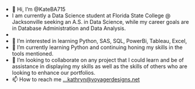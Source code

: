- 👋 Hi, I’m @KateBA715
- I am currently a Data Science student at Florida State College @ Jacksonville seeking an A.S. in Data Science, while my career goals are in Database Administration and Data Analysis.
-  
- 👀 I’m interested in learning Python, SAS, SQL, PowerBi, Tableau, Excel, 
- 🌱 I’m currently learning Python and continuing honing my skills in the tools mentioned. 
- 💞️ I’m looking to collaborate on any project that I could learn and be of assistance in displaying my skills as well as the skills of others who are looking to enhance our portfolios. 
- 📫 How to reach me ...kathryn@voyagerdesigns.net

<!---
KateBA715/KateBA715 is a ✨ special ✨ repository because its `README.md` (this file) appears on your GitHub profile.
You can click the Preview link to take a look at your changes.
--->
